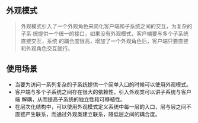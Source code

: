 ## 外观模式
> 外观模式引入了一个外观角色来简化客户端和子系统之间的交互，为复杂的子系
统提供一个统一的接口，如果没有外观模式，客户端要与多个子系统直接交互，系统
的耦合度很高，增加了一个外观角色后，客户端只要直接和外观角色交互就行。

## 使用场景
* 当要为访问一系列复杂的子系统提供一个简单入口的时候可以使用外观模式。
* 客户端与多个子系统之间存在很大的依赖性，引入外观类可以讲子系统与客户端
解耦，从而提高子系统的独立性和可移植性。
* 在层次化结构中，可以使用外观模式定义系统中每一层的入口，层与层之间不
直接产生联系，而通过外观类建立联系，降低层之间的耦合度。